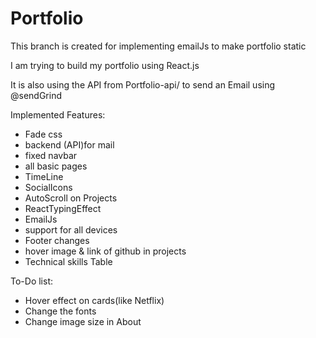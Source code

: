 # Portfolio
This branch is created for implementing emailJs to make portfolio static

I am trying to build my portfolio using React.js 

It is also using the API from Portfolio-api/ to send an Email using @sendGrind

Implemented Features:
- Fade css
- backend (API)for mail
- fixed navbar
- all basic pages
- TimeLine 
- SocialIcons
- AutoScroll on Projects
- ReactTypingEffect
- EmailJs
- support for all devices
- Footer changes
- hover image & link of github in projects
- Technical skills Table

To-Do list:
- Hover effect on cards(like Netflix)
- Change the fonts
- Change image size in About
